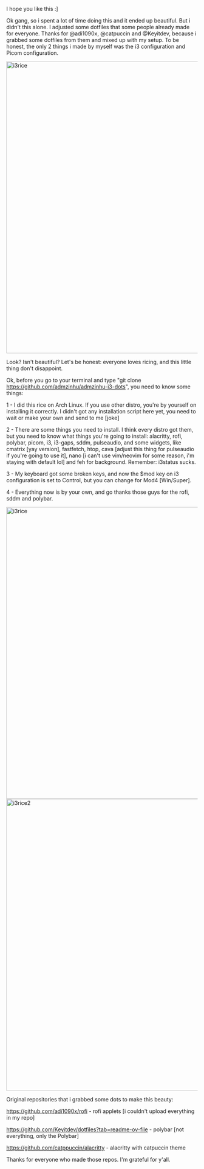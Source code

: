 I hope you like this :]

Ok gang, so i spent a lot of time doing this and it ended up beautiful. But i didn't this alone. I adjusted some dotfiles that some people already made for everyone.
Thanks for @adi1090x, @catpuccin and @Keyitdev, because i grabbed some dotfiles from them and mixed up with my setup. To be honest, the only 2 things i made by myself was the i3 configuration and Picom configuration.

<img width="1365" height="767" alt="i3rice" src="https://github.com/user-attachments/assets/e443bdf4-e910-461b-b19c-be1b91a2413e" />

Look? Isn't beautiful? Let's be honest: everyone loves ricing, and this little thing don't disappoint.

Ok, before you go to your terminal and type "git clone https://github.com/admzinhu/admzinhu-i3-dots", you need to know some things:

1 - I did this rice on Arch Linux. If you use other distro, you're by yourself on installing it correctly. I didn't got any installation script here yet, you need to wait or make your own and send to me [joke]

2 - There are some things you need to install. I think every distro got them, but you need to know what things you're going to install: alacritty, rofi, polybar, picom, i3, i3-gaps, sddm, pulseaudio, and some widgets, like cmatrix [yay version], fastfetch, htop, cava [adjust this thing for pulseaudio if you're going to use it], nano [i can't use vim/neovim for some reason, i'm staying with default lol] and feh for background. Remember: i3status sucks.

3 - My keyboard got some broken keys, and now the $mod key on i3 configuration is set to Control, but you can change for Mod4 [Win/Super].

4 - Everything now is by your own, and go thanks those guys for the rofi, sddm and polybar.

<img width="1365" height="767" alt="i3rice" src="https://github.com/user-attachments/assets/2e5cb5d3-3a6a-417e-b850-548d72a5fc62" />
<img width="1365" height="767" alt="i3rice2" src="https://github.com/user-attachments/assets/930eb3c7-19c9-4866-bd87-63dc14696e5d" />

Original repositories that i grabbed some dots to make this beauty:

https://github.com/adi1090x/rofi - rofi applets [i couldn't upload everything in my repo]

https://github.com/Keyitdev/dotfiles?tab=readme-ov-file - polybar [not everything, only the Polybar]

https://github.com/catppuccin/alacritty - alacritty with catpuccin theme

Thanks for everyone who made those repos. I'm grateful for y'all.
